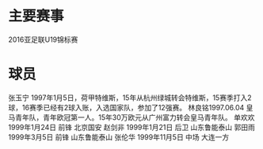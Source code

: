 # 主要赛事
2016亚足联U19锦标赛

# 球员
张玉宁 1997年1月5日，荷甲特维斯，15年从杭州绿城转会特维斯，15赛季打入2球，16赛季已经有2球入账，入选国家队，参加了12强赛。
林良铭1997.06.04 皇马青年队，青年欧冠第一人。15年30万欧元从广州富力转会皇马青年队。
单欢欢 1999年1月24日 前锋 北京国安
赵剑非 1999年1月21日 后卫 山东鲁能泰山
郭田雨 1999年3月5日 前锋 山东鲁能泰山
张伦华 1999年11月5日 中场 大连一方
